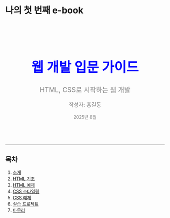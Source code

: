 # 나의 첫 번째 e-book

<div style="text-align: center; padding: 50px 0;">
    <h1 style="font-size: 3em; color: blue;">웹 개발 입문 가이드</h1>
    <p style="font-size: 1.5em; color: gray;">HTML, CSS로 시작하는 웹 개발</p>
    <p style="font-size: 1.2em; color: gray;">작성자: 홍길동</p>
    <p style="font-size: 1em; color: gray;">2025년 8월</p>
</div>

---

## 목차

1. [소개](intro.md)
2. [HTML 기초](html/html-basic.md)
3. [HTML 예제](html/html-examples.md)
4. [CSS 스타일링](css/css-basic.md)
5. [CSS 예제](css/css-examples.md)
6. [실습 프로젝트](project.md)
7. [마무리](wrap-up.md)